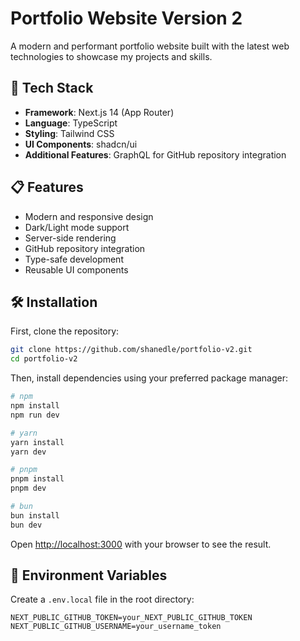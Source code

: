 # Portfolio Website Version 2

A modern and performant portfolio website built with the latest web technologies to showcase my projects and skills.

## 🚀 Tech Stack

- **Framework**: Next.js 14 (App Router)
- **Language**: TypeScript
- **Styling**: Tailwind CSS
- **UI Components**: shadcn/ui
- **Additional Features**: GraphQL for GitHub repository integration

## 📋 Features

- Modern and responsive design
- Dark/Light mode support
- Server-side rendering
- GitHub repository integration
- Type-safe development
- Reusable UI components

## 🛠️ Installation

First, clone the repository:

```bash
git clone https://github.com/shanedle/portfolio-v2.git
cd portfolio-v2
```

Then, install dependencies using your preferred package manager:

```bash
# npm
npm install
npm run dev

# yarn
yarn install
yarn dev

# pnpm
pnpm install
pnpm dev

# bun
bun install
bun dev
```

Open [http://localhost:3000](http://localhost:3000) with your browser to see the result.

## 🔧 Environment Variables

Create a `.env.local` file in the root directory:

```
NEXT_PUBLIC_GITHUB_TOKEN=your_NEXT_PUBLIC_GITHUB_TOKEN
NEXT_PUBLIC_GITHUB_USERNAME=your_username_token
```
